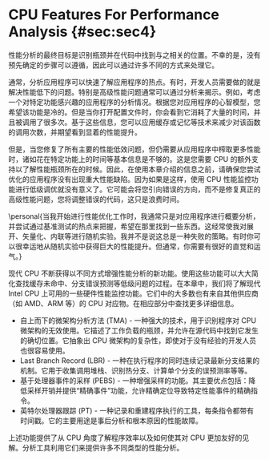 ﻿---
typora-root-url: ..\..\img
---

# CPU Features For Performance Analysis {#sec:sec4}

性能分析的最终目标是识别瓶颈并在代码中找到与之相关的位置。不幸的是，没有预先确定的步骤可以遵循，因此可以通过许多不同的方式来处理它。

通常，分析应用程序可以快速了解应用程序的热点。有时，开发人员需要做的就是解决性能低下的问题。特别是高级性能问题通常可以通过分析来揭示。例如，考虑一个对特定功能感兴趣的应用程序的分析情况。根据您对应用程序的心智模型，您希望该功能是冷的。但是当你打开配置文件时，你会看到它消耗了大量的时间，并且被调用了很多次。基于这些信息，您可以应用缓存或记忆等技术来减少对该函数的调用次数，并期望看到显着的性能提升。

但是，当您修复了所有主要的性能低效问题，但仍需要从应用程序中榨取更多性能时，诸如花在特定功能上的时间等基本信息是不够的。这是您需要 CPU 的额外支持以了解性能瓶颈所在的时候。因此，在使用本章介绍的信息之前，请确保您尝试优化的应用程序没有出现重大性能缺陷。因为如果是这样，使用 CPU 性能监控功能进行低级调优就没有意义了。它可能会将您引向错误的方向，而不是修复真正的高级性能问题，您将调整错误的代码，这只是浪费时间。

\personal{当我开始进行性能优化工作时，我通常只是对应用程序进行概要分析，并尝试通过基准测试的热点来把握，希望在那里找到一些东西。这经常使我对展开、矢量化、内联等进行随机实验。我并不是说这总是一种失败的策略。有时你可以很幸运地从随机实验中获得巨大的性能提升。但通常，你需要有很好的直觉和运气。}

现代 CPU 不断获得以不同方式增强性能分析的新功能。使用这些功能可以大大简化查找缓存未命中、分支错误预测等低级问题的过程。在本章中，我们将了解现代 Intel CPU 上可用的一些硬件性能监控功能。它们中的大多数也有来自其他供应商（如 AMD、ARM 等）的 CPU 对应物。在相应部分中查找更多详细信息。

* 自上而下的微架构分析方法 (TMA) - 一种强大的技术，用于识别程序对 CPU 微架构的无效使用。它描述了工作负载的瓶颈，并允许在源代码中找到它发生的确切位置。它抽象出 CPU 微架构的复杂性，即使对于没有经验的开发人员也很容易使用。
* Last Branch Record (LBR) - 一种在执行程序的同时连续记录最新分支结果的机制。它用于收集调用堆栈、识别热分支、计算单个分支的误预测率等等。
* 基于处理器事件的采样 (PEBS) - 一种增强采样的功能。其主要优点包括：降低采样开销并提供“精确事件”功能，允许精确定位导致特定性能事件的精确指令。
* 英特尔处理器跟踪 (PT) - 一种记录和重建程序执行的工具，每条指令都带有时间戳。它的主要用途是事后分析和根本原因的性能故障。

上述功能提供了从 CPU 角度了解程序效率以及如何使其对 CPU 更加友好的见解。分析工具利用它们来提供许多不同类型的性能分析。
